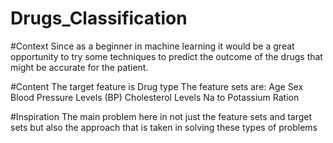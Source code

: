 # Drugs_Classification

#Context
Since as a beginner in machine learning it would be a great opportunity to try some techniques to predict the outcome of the drugs that might be accurate for the patient.

#Content
The target feature is
Drug type
The feature sets are:
Age
Sex
Blood Pressure Levels (BP)
Cholesterol Levels
Na to Potassium Ration

#Inspiration
The main problem here in not just the feature sets and target sets but also the approach that is taken in solving these types of problems

